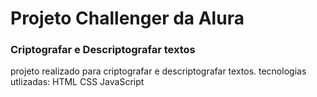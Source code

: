 # Projeto Challenger da Alura

### Criptografar e Descriptografar textos

projeto realizado para criptografar e descriptografar textos.
tecnologias utlizadas:
HTML
CSS
JavaScript
